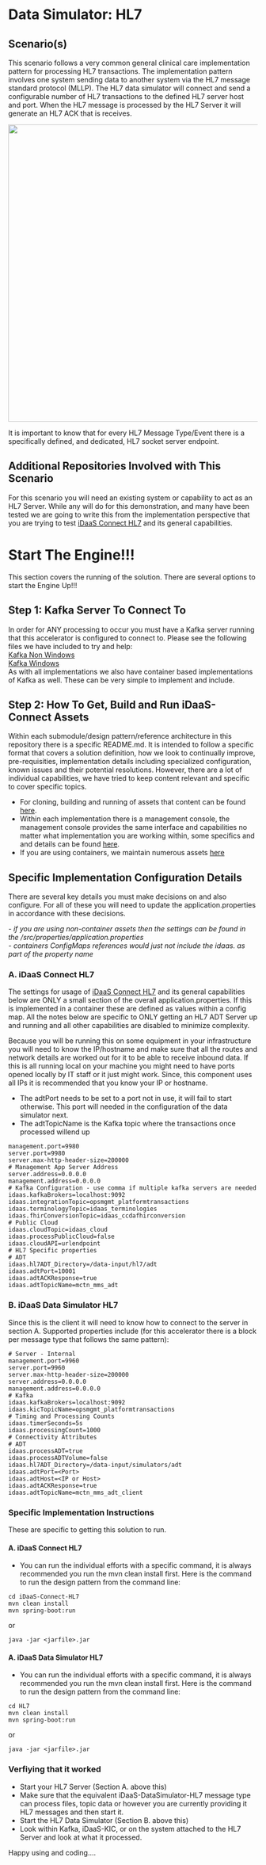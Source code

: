 # Data Simulator: HL7

## Scenario(s)
This scenario follows a very common general clinical care implementation pattern for processing HL7 transactions. The
implementation pattern involves one system sending data to another system via the HL7 message standard protocol (MLLP).
The HL7 data simulator will connect and send a configurable number of HL7 transactions to the defined HL7 server
host and port. When the HL7 message is processed by the HL7 Server it will generate an HL7 ACK that is receives.

 <img src="https://github.com/Project-Herophilus/Project-Herophilus-Assets/blob/main/images/iDaaS-Platform/DataFlow-HL7.png" width="800" height="600">

It is important to know that for every HL7 Message Type/Event there is a specifically defined, and dedicated, HL7 socket
server endpoint.

## Additional Repositories Involved with This Scenario
For this scenario you will need an existing system or capability to act as an HL7 Server. While any will do for this demonstration,
and many have been tested we are going to write this from the implementation perspective that you are trying to
test [iDaaS Connect HL7](https://github.com/Project-Herophilus/iDaaS-Connect/blob/main/iDaaS-Connect-HL7/README.md) and its general capabilities.

# Start The Engine!!!
This section covers the running of the solution. There are several options to start the Engine Up!!!

## Step 1: Kafka Server To Connect To
In order for ANY processing to occur you must have a Kafka server running that this accelerator is configured to connect to.
Please see the following files we have included to try and help: <br/>
[Kafka Non Windows](https://github.com/Project-Herophilus/Project-Herophilus-Assets/blob/main/Kafka.md)<br/>
[Kafka Windows](https://github.com/Project-Herophilus/Project-Herophilus-Assets/blob/main/KafkaWindows.md)<br/>
As with all implementations we also have container based implementations of Kafka as well. These can be very simple to implement
and include.

## Step 2: How To Get, Build and Run iDaaS-Connect Assets
Within each submodule/design pattern/reference architecture in this repository there is a specific README.md. It is
intended to follow a specific format that covers a solution definition, how we look to continually improve, pre-requisities,
implementation details including specialized configuration, known issues and their potential resolutions.
However, there are a lot of individual capabilities, we have tried to keep content relevant and specific to
cover specific topics.
- For cloning, building and running of assets that content can be found
  [here](https://github.com/Project-Herophilus/Project-Herophilus-Assets/blob/main/CloningBuildingRunningSolution.md).
- Within each implementation there is a management console, the management console provides the same
  interface and capabilities no matter what implementation you are working within, some specifics and
  and details can be found [here](https://github.com/Project-Herophilus/Project-Herophilus-Assets/blob/main/AdministeringPlatform.md).
- If you are using containers, we maintain numerous assets [here](https://hub.docker.com/search?q=rhhcarch)

## Specific Implementation Configuration Details
There are several key details you must make decisions on and also configure. For all of these you will
need to update the application.properties in accordance with these decisions.

*- if you are using non-container assets then the settings can be found in the /src/properties/application.properties* <br/>
*- containers ConfigMaps references would just not include the idaas. as part of the property name*

### A. iDaaS Connect HL7
The settings for usage of [iDaaS Connect HL7](https://github.com/Project-Herophilus/iDaaS-Connect/blob/main/iDaaS-Connect-HL7/README.md)
and its general capabilities below are ONLY a small section of the overall application.properties. If this is implemented in a
container these are defined as values within a config map. All the notes below are specific to ONLY getting
an HL7 ADT Server up and running and all other capabilities are disabled to minimize complexity.

Because you will be running this on some equipment in your infrastructure you will need to know the IP/hostname
and make sure that all the routes and network details are worked out for it to be able to receive inbound data.
If this is all running local on your machine you might need to have ports opened locally by IT staff or
it just might work. Since, this component uses all IPs it is recommended that you know your IP or hostname.

- The adtPort needs to be set to a port not in use, it will fail to start otherwise. This port will needed in
  the configuration of the data simulator next.
- The adtTopicName is the Kafka topic where the transactions once processed willend up
```
management.port=9980
server.port=9980
server.max-http-header-size=200000
# Management App Server Address
server.address=0.0.0.0
management.address=0.0.0.0
# Kafka Configuration - use comma if multiple kafka servers are needed
idaas.kafkaBrokers=localhost:9092
idaas.integrationTopic=opsmgmt_platformtransactions
idaas.terminologyTopic=idaas_terminologies
idaas.fhirConversionTopic=idaas_ccdafhirconversion
# Public Cloud
idaas.cloudTopic=idaas_cloud
idaas.processPublicCloud=false
idaas.cloudAPI=urlendpoint
# HL7 Specific properties
# ADT
idaas.hl7ADT_Directory=/data-input/hl7/adt
idaas.adtPort=10001
idaas.adtACKResponse=true
idaas.adtTopicName=mctn_mms_adt
```

### B. iDaaS Data Simulator HL7
Since this is the client it will need to know how to connect to the server in section A.
Supported properties include (for this accelerator there is a block per message type that follows the same pattern):
```
# Server - Internal
management.port=9960
server.port=9960
server.max-http-header-size=200000
server.address=0.0.0.0
management.address=0.0.0.0
# Kafka
idaas.kafkaBrokers=localhost:9092
idaas.kicTopicName=opsmgmt_platformtransactions
# Timing and Processing Counts
idaas.timerSeconds=5s
idaas.processingCount=1000
# Connectivity Attributes
# ADT
idaas.processADT=true
idaas.processADTVolume=false
idaas.hl7ADT_Directory=/data-input/simulators/adt
idaas.adtPort=<Port>
idaas.adtHost=<IP or Host>
idaas.adtACKResponse=true
idaas.adtTopicName=mctn_mms_adt_client
```

### Specific Implementation Instructions
These are specific to getting this solution to run.

#### A. iDaaS Connect HL7
+ You can run the individual efforts with a specific command, it is always recommended you run the mvn clean install first.
  Here is the command to run the design pattern from the command line: <br/>
```
cd iDaaS-Connect-HL7
mvn clean install
mvn spring-boot:run
 ```
or
```
java -jar <jarfile>.jar
```
#### A. iDaaS Data Simulator HL7
+ You can run the individual efforts with a specific command, it is always recommended you run the mvn clean install first.
  Here is the command to run the design pattern from the command line: <br/>
```
cd HL7
mvn clean install
mvn spring-boot:run
 ```
or
```
java -jar <jarfile>.jar
```

### Verfiying that it worked
- Start your HL7 Server (Section A. above this)
- Make sure that the equivalent iDaaS-DataSimulator-HL7 message type can process files, topic data or however you are currently 
providing it HL7 messages and then start it.
- Start the HL7 Data Simulator (Section B. above this)
- Look within Kafka, iDaaS-KIC, or on the system attached to the HL7 Server and look at what it processed.

Happy using and coding....


